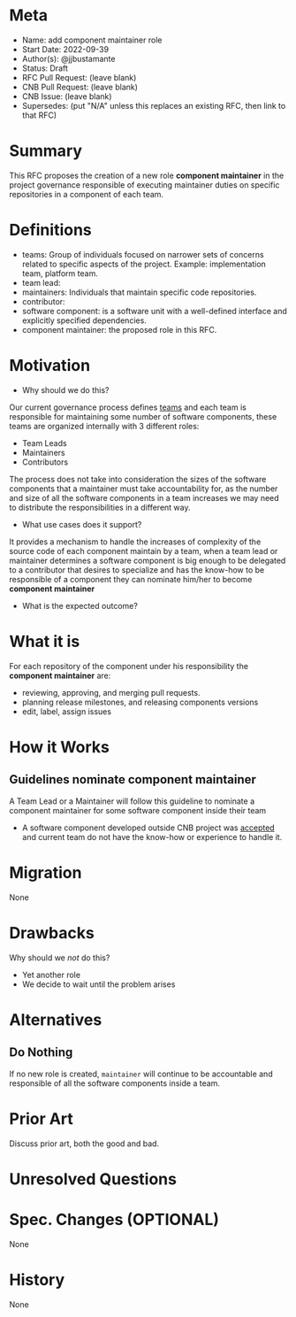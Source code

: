 # Meta
[meta]: #meta
- Name: add component maintainer role
- Start Date: 2022-09-39
- Author(s): @jjbustamante
- Status: Draft <!-- Acceptable values: Draft, Approved, On Hold, Superseded -->
- RFC Pull Request: (leave blank)
- CNB Pull Request: (leave blank)
- CNB Issue: (leave blank)
- Supersedes: (put "N/A" unless this replaces an existing RFC, then link to that RFC)

# Summary
[summary]: #summary

This RFC proposes the creation of a new role **component maintainer** in the project governance responsible of executing maintainer duties on specific repositories in a component of each team.

# Definitions
[definitions]: #definitions

- teams: Group of individuals focused on narrower sets of concerns related to specific aspects of the project. Example: implementation team, platform team.
- team lead:
- maintainers: Individuals that maintain specific code repositories.
- contributor:
- software component: is a software unit with a well-defined interface and explicitly specified dependencies.
- component maintainer: the proposed role in this RFC.

# Motivation
[motivation]: #motivation

- Why should we do this?

Our current governance process defines [teams](https://github.com/buildpacks/community/blob/main/GOVERNANCE.md#teams) and each team  is responsible for maintaining some number of software components, these teams are organized internally with 3 different roles:   
  - Team Leads
  - Maintainers
  - Contributors

The process does not take into consideration the sizes of the software components that a maintainer must take accountability for, as the number and size of all the software components in a team increases we may need to distribute the responsibilities in a different way.

- What use cases does it support?

It provides a mechanism to handle the increases of complexity of the source code of each component maintain by a team, when a team lead or maintainer determines a software component is big enough to be delegated to a contributor that desires to specialize and has the know-how to be responsible of a component they can nominate him/her to become **component maintainer**  

- What is the expected outcome?

# What it is
[what-it-is]: #what-it-is

For each repository of the component under his responsibility the **component maintainer** are:

- reviewing, approving, and merging pull requests.
- planning release milestones, and releasing components versions
- edit, label, assign issues

# How it Works
[how-it-works]: #how-it-works

## Guidelines nominate component maintainer

A Team Lead or a Maintainer will follow this guideline to nominate a component maintainer for some software component inside their team

- A software component developed outside CNB project was [accepted](https://github.com/buildpacks/community/blob/main/contributors/guide.md#component) and current team do not have the know-how or experience to handle it.
 

# Migration
[migration]: #migration

None

# Drawbacks
[drawbacks]: #drawbacks

Why should we *not* do this?
- Yet another role
- We decide to wait until the problem arises

# Alternatives
[alternatives]: #alternatives

## Do Nothing

If no new role is created, `maintainer` will continue to be accountable and responsible of all the software components inside a team.


# Prior Art
[prior-art]: #prior-art

Discuss prior art, both the good and bad.

# Unresolved Questions
[unresolved-questions]: #unresolved-questions

<!--
- What parts of the design do you expect to be resolved before this gets merged?
- What parts of the design do you expect to be resolved through implementation of the feature?
- What related issues do you consider out of scope for this RFC that could be addressed in the future independently of the solution that comes out of this RFC?
-->

# Spec. Changes (OPTIONAL)
[spec-changes]: #spec-changes

None

# History
[history]: #history

None

<!--
## Amended
### Meta
[meta-1]: #meta-1
- Name: (fill in the amendment name: Variable Rename)
- Start Date: (fill in today's date: YYYY-MM-DD)
- Author(s): (Github usernames)
- Amendment Pull Request: (leave blank)

### Summary

A brief description of the changes.

### Motivation

Why was this amendment necessary?
--->
